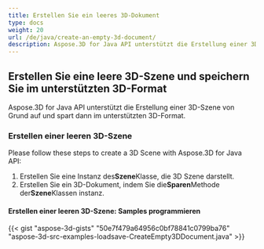 ```yaml
---
title: Erstellen Sie ein leeres 3D-Dokument
type: docs
weight: 20
url: /de/java/create-an-empty-3d-document/
description: Aspose.3D for Java API unterstützt die Erstellung einer 3D-Szene von Grund auf und spart dann im unterstützten 3D-Format.
---
```

##  **Erstellen Sie eine leere 3D-Szene und speichern Sie im unterstützten 3D-Format**
Aspose.3D for Java API unterstützt die Erstellung einer 3D-Szene von Grund auf und spart dann im unterstützten 3D-Format.
###  **Erstellen einer leeren 3D-Szene**
Please follow these steps to create a 3D Scene with Aspose.3D for Java API:

1. Erstellen Sie eine Instanz des**Szene**Klasse, die 3D Szene darstellt.
1. Erstellen Sie ein 3D-Dokument, indem Sie die**Sparen**Methode der**Szene**Klassen instanz.
####  **Erstellen einer leeren 3D-Szene: Samples programmieren**
{{< gist "aspose-3d-gists" "50e7f479a64956c0bf78841c0799ba76" "aspose-3d-src-examples-loadsave-CreateEmpty3DDocument.java" >}}




